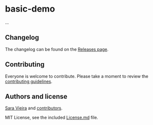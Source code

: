 # basic-demo

...

## Changelog

The changelog can be found on the [Releases page](/releases).

## Contributing

Everyone is welcome to contribute. Please take a moment to review the [contributing guidelines](Contributing.md).

## Authors and license

[Sara Vieira](lol) and [contributors](/graphs/contributors).

MIT License, see the included [License.md](License.md) file.
